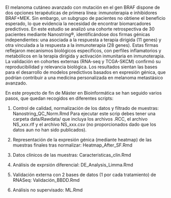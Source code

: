 El melanoma cutáneo avanzado con mutación en el gen BRAF dispone de dos opciones terapéuticas de primera línea: inmunoterapia e inhibidores BRAF+MEK. Sin embargo, un subgrupo de pacientes no obtiene el beneficio esperado, lo que evidencia la necesidad de encontrar biomarcadores predictivos. 
En este estudio se analizó una cohorte retrospectiva de 30 pacientes mediante Nanostring®, identificándose dos firmas génicas independientes: una asociada a la respuesta a terapia dirigida (11 genes) y otra vinculada a la respuesta a la inmunoterapia (28 genes). 
Estas firmas reflejaron mecanismos biológicos específicos, con perfiles inflamatorios y metabólicos en la terapia dirigida y activación inmunitaria en inmunoterapia. La validación en cohortes externas (RNA-seq y TCGA-SKCM) confirmó su reproducibilidad y relevancia biológica. 
Los resultados sientan las bases para el desarrollo de modelos predictivos basados en expresión génica, que podrían contribuir a una medicina personalizada en melanoma metastásico avanzado.

En este proyecto de fin de Máster en Bioinformática se han seguido varios pasos, que quedan recogidos en diferentes scripts:

1. Control de calidad, normalización de los datos y filtrado de muestras: Nanostring_QC_Norm.Rmd
   Para ejecutar este scrip debes tener una carpeta data/Rawdata/ que incluya los archivos .RCC, el archivo NS_xxx.rlf y el archivo NS_xxx.csv (no proporcionados dado que los datos aun no han sido publicados).
   
3. Representación de la expresión génica (mediante heatmap) de las muestras finales tras normalizar: Heatmap_After_SF.Rmd
4. Datos clínicos de las muestras: Caracteristicas_clin.Rmd
5. Análisis de exprsión diferencial: DE_Analysis_Limma.Rmd
6. Validación externa con 2 bases de datos (1 por cada tratamiento) de RNASeq: Validación_BBDD.Rmd
7. Análisis no supervisado: ML.Rmd
